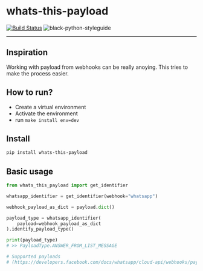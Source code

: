 # whats-this-payload

[![Build Status](https://github.com/Tomperez98/whats-this-payload/workflows/test/badge.svg?branch=main&event=push)](https://github.com/Tomperez98/whats-this-payload/actions?query=workflow%3Atest)
![black-python-styleguide](https://img.shields.io/badge/code%20style-black-000000.svg)

-----

## Inspiration
Working with payload from webhooks can be really anoying. This tries to make the process easier.

## How to run?
- Create a virtual environment
- Activate the environment
- run `make install env=dev`

## Install
```bash
pip install whats-this-payload
```

## Basic usage
```python
from whats_this_payload import get_identifier

whatsapp_identifier = get_identifier(webhook="whatsapp")

webhook_payload_as_dict = payload.dict()

payload_type = whatsapp_identifier(
    payload=webhook_payload_as_dict
).identify_payload_type()

print(payload_type)
# >> PayloadType.ANSWER_FROM_LIST_MESSAGE

# Supported payloads 
# (https://developers.facebook.com/docs/whatsapp/cloud-api/webhooks/payload-examples#list-messages)
```